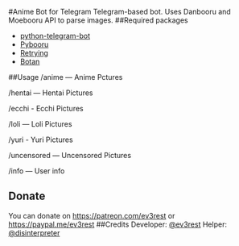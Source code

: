 #Anime Bot for Telegram
Telegram-based bot. Uses Danbooru and Moebooru API to parse images.
##Required packages
- [python-telegram-bot](https://github.com/python-telegram-bot/python-telegram-bot)
- [Pybooru](https://github.com/LuqueDaniel/pybooru)
- [Retrying](https://github.com/rholder/retrying)
- [Botan](https://github.com/botanio)

##Usage
/anime — Anime Pctures

/hentai — Hentai Pictures

/ecchi - Ecchi Pictures

/loli — Loli Pictures

/yuri - Yuri Pictures

/uncensored — Uncensored Pictures



/info — User info
## Donate
You can donate on https://patreon.com/ev3rest or https://paypal.me/ev3rest
##Credits
Developer: [@ev3rest](https://telegram.me/ev3rest)
Helper: [@disinterpreter](https://telegram.me/disinterpreter)
